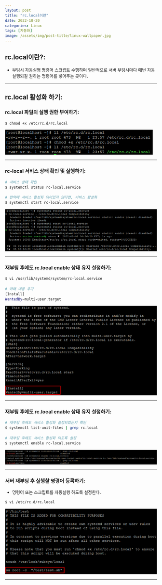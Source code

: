 ```yaml
---
layout: post
title: "rc.local이란"
date: 2022-10-20
categories: Linux
tags: [자동화]
image: /assets/img/post-title/linux-wallpaper.jpg
---
```


## rc.local이란?:
- 부팅시 자동실행 명령어 스크립트 수행하며 일반적으로 서버 부팅시마다 매번 자동 실행되길 원하는 명령어를 넣어주는 곳이다.

* * *

## rc.local 활성화 하기:
### rc.local 파일의 실행 권한 부여하기:
```bash
$ chmod +x /etc/rc.d/rc.local
```
[![텍스트](/assets/img/post/Linux/rc.local%20%EC%8B%A4%ED%96%89%20%EA%B6%8C%ED%95%9C%20%EB%B6%80%EC%97%AC.PNG)](/assets/img/post/Linux/rc.local%20%EC%8B%A4%ED%96%89%20%EA%B6%8C%ED%95%9C%20%EB%B6%80%EC%97%AC.PNG)

* * *

### rc-local 서비스 상태 확인 및 실행하기:
```bash
# 서비스 상태 확인
$ systemctl status rc-local.service

# 만약에 서비스 활성화 되어있지 않다면, 서비스 활성화
$ systemctl start rc-local.service
```
[![텍스트](/assets/img/post/Linux/rc.local%20%EC%84%9C%EB%B9%84%EC%8A%A4%20%EC%83%81%ED%83%9C%20%ED%99%95%EC%9D%B8%20%EB%B0%8F%20%EC%8B%A4%ED%96%89.PNG)](/assets/img/post/Linux/rc.local%20%EC%84%9C%EB%B9%84%EC%8A%A4%20%EC%83%81%ED%83%9C%20%ED%99%95%EC%9D%B8%20%EB%B0%8F%20%EC%8B%A4%ED%96%89.PNG)

* * *

### 재부팅 후에도 rc.local enable 상태 유지 설정하기:
```bash
$ vi /usr/lib/systemd/system/rc-local.service

# 아래 내용 추가
[Install]
WantedBy=multi-user.target
```
[![텍스트](/assets/img/post/Linux/rc.local%20%EC%9C%A0%EB%8B%9B%20%EB%93%B1%EB%A1%9D.PNG)](/assets/img/post/Linux/rc.local%20%EC%9C%A0%EB%8B%9B%20%EB%93%B1%EB%A1%9D.PNG)

* * *

### 재부팅 후에도 rc.local enable 상태 유지 설정하기:
```bash
# 재부팅 후에도 서비스 활성화 설정되었는지 확인
$ systemctl list-unit-files | grep rc.local

# 재부팅 후에도 서비스 활성화 되도록 설정
$ systemctl enable rc-local.service
```
[![텍스트](/assets/img/post/Linux/rc.local%20%EC%9E%AC%EB%B6%80%ED%8C%85%20%ED%9B%84%EC%97%90%EB%8F%84%20%ED%99%9C%EC%84%B1%ED%99%94%20%EB%90%98%EB%8F%84%EB%A1%9D%20%EC%84%A4%EC%A0%95.PNG)](/assets/img/post/Linux/rc.local%20%EC%9E%AC%EB%B6%80%ED%8C%85%20%ED%9B%84%EC%97%90%EB%8F%84%20%ED%99%9C%EC%84%B1%ED%99%94%20%EB%90%98%EB%8F%84%EB%A1%9D%20%EC%84%A4%EC%A0%95.PNG)

* * *

### 서버 재부팅 후 실행할 명령어 등록하기:
- 명령어 또는 스크립트를 자동실행 하도록 설정한다.
```bash
$ vi /etc/rc.d/rc.local
```
[![텍스트](/assets/img/post/Linux/rc.local%20%EC%84%9C%EB%B2%84%20%EC%9E%AC%EB%B6%80%ED%8C%85%20%ED%9B%84%20%EC%8B%A4%ED%96%89%ED%95%A0%20%EB%AA%85%EB%A0%B9%EC%96%B4%20%EB%93%B1%EB%A1%9D.PNG)](/assets/img/post/Linux/rc.local%20%EC%84%9C%EB%B2%84%20%EC%9E%AC%EB%B6%80%ED%8C%85%20%ED%9B%84%20%EC%8B%A4%ED%96%89%ED%95%A0%20%EB%AA%85%EB%A0%B9%EC%96%B4%20%EB%93%B1%EB%A1%9D.PNG)

* * *